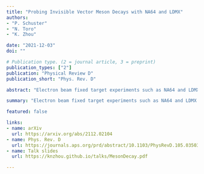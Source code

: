 ```yaml
---
title: "Probing Invisible Vector Meson Decays with NA64 and LDMX"
authors:
- "P. Schuster"
- "N. Toro"
- "K. Zhou"

date: "2021-12-03"
doi: ""

# Publication type. (2 = journal article, 3 = preprint)
publication_types: ["2"]
publication: "Physical Review D"
publication_short: "Phys. Rev. D"

abstract: "Electron beam fixed target experiments such as NA64 and LDMX use missing energy-momentum to detect the production of dark matter and other long-lived states. The most studied production mechanism is dark Bremsstrahlung through a vector mediator. In this work, we explore a complementary source of missing energy-momentum signals: Bremsstrahlung photons can convert to hard vector mesons in exclusive photoproduction processes, which then decay to dark matter or other invisible particles, such as neutrinos. We find that existing NA64 data can improve the leading constraints on invisible light vector meson decays, while a future run of LDMX could improve them by up to $5$ orders of magnitude. For the examples of a dark photon and a $U(1)\\_B$ gauge boson mediator, accounting for meson decays substantially enhances these experiments' sensitivity, especially to thermal relic dark matter of mass $m_\\chi \\gtrsim 0.1 \\ \\mathrm{GeV}$."

summary: "Electron beam fixed target experiments such as NA64 and LDMX can improve constraints on invisible light vector meson decays by $5$ orders of magnitude, enhancing their sensitivity to dark matter of mass $m_\\chi \\gtrsim 0.1 \\ \\mathrm{GeV}$."

featured: false

links:
- name: arXiv
  url: https://arxiv.org/abs/2112.02104
- name: Phys. Rev. D
  url: https://journals.aps.org/prd/abstract/10.1103/PhysRevD.105.035036
- name: Talk slides
  url: https://knzhou.github.io/talks/MesonDecay.pdf

---
```

